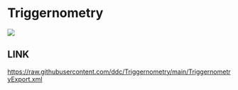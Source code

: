 # Triggernometry
[<img src="https://img.shields.io/badge/python-3-blue.svg?style=plastic">](https://www.python.org/downloads)

## LINK
https://raw.githubusercontent.com/ddc/Triggernometry/main/TriggernometryExport.xml
